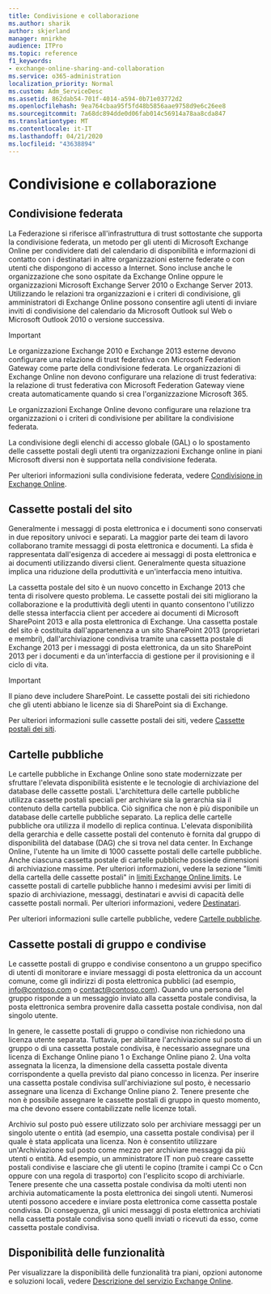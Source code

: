 ```yaml
---
title: Condivisione e collaborazione
ms.author: sharik
author: skjerland
manager: mnirkhe
audience: ITPro
ms.topic: reference
f1_keywords:
- exchange-online-sharing-and-collaboration
ms.service: o365-administration
localization_priority: Normal
ms.custom: Adm_ServiceDesc
ms.assetid: 862dab54-701f-4014-a594-0b71e03772d2
ms.openlocfilehash: 9ea764cbaa95f5fd48b5856aae9758d9e6c26ee8
ms.sourcegitcommit: 7a68dc894dde0d06fab014c56914a78aa8cda847
ms.translationtype: MT
ms.contentlocale: it-IT
ms.lasthandoff: 04/21/2020
ms.locfileid: "43638894"
---
```

# <a name="sharing-and-collaboration"></a>Condivisione e collaborazione

## <a name="federated-sharing"></a>Condivisione federata

La Federazione si riferisce all'infrastruttura di trust sottostante che supporta la condivisione federata, un metodo per gli utenti di Microsoft Exchange Online per condividere dati del calendario di disponibilità e informazioni di contatto con i destinatari in altre organizzazioni esterne federate o con utenti che dispongono di accesso a Internet. Sono incluse anche le organizzazione che sono ospitate da Exchange Online oppure le organizzazioni Microsoft Exchange Server 2010 o Exchange Server 2013. Utilizzando le relazioni tra organizzazioni e i criteri di condivisione, gli amministratori di Exchange Online possono consentire agli utenti di inviare inviti di condivisione del calendario da Microsoft Outlook sul Web o Microsoft Outlook 2010 o versione successiva.
  
> [!IMPORTANT]
>  Le organizzazione Exchange 2010 e Exchange 2013 esterne devono configurare una relazione di trust federativa con Microsoft Federation Gateway come parte della condivisione federata. Le organizzazioni di Exchange Online non devono configurare una relazione di trust federativa: la relazione di trust federativa con Microsoft Federation Gateway viene creata automaticamente quando si crea l'organizzazione Microsoft 365. 
>
>  Le organizzazioni Exchange Online devono configurare una relazione tra organizzazioni o i criteri di condivisione per abilitare la condivisione federata. 
>
>  La condivisione degli elenchi di accesso globale (GAL) o lo spostamento delle cassette postali degli utenti tra organizzazioni Exchange online in piani Microsoft diversi non è supportata nella condivisione federata. 
  
Per ulteriori informazioni sulla condivisione federata, vedere [Condivisione in Exchange Online](https://go.microsoft.com/fwlink/p/?LinkId=271774).
  
## <a name="site-mailboxes"></a>Cassette postali del sito

Generalmente i messaggi di posta elettronica e i documenti sono conservati in due repository univoci e separati. La maggior parte dei team di lavoro collaborano tramite messaggi di posta elettronica e documenti. La sfida è rappresentata dall'esigenza di accedere ai messaggi di posta elettronica e ai documenti utilizzando diversi client. Generalmente questa situazione implica una riduzione della produttività e un'interfaccia meno intuitiva.
  
La cassetta postale del sito è un nuovo concetto in Exchange 2013 che tenta di risolvere questo problema. Le cassette postali dei siti migliorano la collaborazione e la produttività degli utenti in quanto consentono l'utilizzo delle stessa interfaccia client per accedere ai documenti di Microsoft SharePoint 2013 e alla posta elettronica di Exchange. Una cassetta postale del sito è costituita dall'appartenenza a un sito SharePoint 2013 (proprietari e membri), dall'archiviazione condivisa tramite una cassetta postale di Exchange 2013 per i messaggi di posta elettronica, da un sito SharePoint 2013 per i documenti e da un'interfaccia di gestione per il provisioning e il ciclo di vita.
  
> [!IMPORTANT]
> Il piano deve includere SharePoint. Le cassette postali dei siti richiedono che gli utenti abbiano le licenze sia di SharePoint sia di Exchange. 
  
Per ulteriori informazioni sulle cassette postali dei siti, vedere [Cassette postali dei siti](https://go.microsoft.com/fwlink/p/?LinkId=271789).
  
## <a name="public-folders"></a>Cartelle pubbliche

Le cartelle pubbliche in Exchange Online sono state modernizzate per sfruttare l'elevata disponibilità esistente e le tecnologie di archiviazione del database delle cassette postali. L'architettura delle cartelle pubbliche utilizza cassette postali speciali per archiviare sia la gerarchia sia il contenuto della cartella pubblica. Ciò significa che non è più disponibile un database delle cartelle pubbliche separato. La replica delle cartelle pubbliche ora utilizza il modello di replica continua. L'elevata disponibilità della gerarchia e delle cassette postali del contenuto è fornita dal gruppo di disponibilità del database (DAG) che si trova nel data center. In Exchange Online, l'utente ha un limite di 1000 cassette postali delle cartelle pubbliche. Anche ciascuna cassetta postale di cartelle pubbliche possiede dimensioni di archiviazione massime. Per ulteriori informazioni, vedere la sezione "limiti della cartella delle cassette postali" in [limiti Exchange Online limits](exchange-online-limits.md). Le cassette postali di cartelle pubbliche hanno i medesimi avvisi per limiti di spazio di archiviazione, messaggi, destinatari e avvisi di capacità delle cassette postali normali. Per ulteriori informazioni, vedere [Destinatari](recipients.md). 
  
Per ulteriori informazioni sulle cartelle pubbliche, vedere [Cartelle pubbliche](https://go.microsoft.com/fwlink/p/?LinkId=271790).
  
## <a name="group-and-shared-mailboxes"></a>Cassette postali di gruppo e condivise

Le cassette postali di gruppo e condivise consentono a un gruppo specifico di utenti di monitorare e inviare messaggi di posta elettronica da un account comune, come gli indirizzi di posta elettronica pubblici (ad esempio, info@contoso.com o contact@contoso.com). Quando una persona del gruppo risponde a un messaggio inviato alla cassetta postale condivisa, la posta elettronica sembra provenire dalla cassetta postale condivisa, non dal singolo utente.
  
In genere, le cassette postali di gruppo o condivise non richiedono una licenza utente separata. Tuttavia, per abilitare l'archiviazione sul posto di un gruppo o di una cassetta postale condivisa, è necessario assegnare una licenza di Exchange Online piano 1 o Exchange Online piano 2. Una volta assegnata la licenza, la dimensione della cassetta postale diventa corrispondente a quella previsto dal piano concesso in licenza. Per inserire una cassetta postale condivisa sull'archiviazione sul posto, è necessario assegnare una licenza di Exchange Online piano 2. Tenere presente che non è possibile assegnare le cassette postali di gruppo in questo momento, ma che devono essere contabilizzate nelle licenze totali.
  
Archivio sul posto può essere utilizzato solo per archiviare messaggi per un singolo utente o entità (ad esempio, una cassetta postale condivisa) per il quale è stata applicata una licenza. Non è consentito utilizzare un'Archiviazione sul posto come mezzo per archiviare messaggi da più utenti o entità. Ad esempio, un amministratore IT non può creare cassette postali condivise e lasciare che gli utenti le copino (tramite i campi Cc o Ccn oppure con una regola di trasporto) con l'esplicito scopo di archiviarle. Tenere presente che una cassetta postale condivisa da molti utenti non archivia automaticamente la posta elettronica dei singoli utenti. Numerosi utenti possono accedere e inviare posta elettronica come cassetta postale condivisa. Di conseguenza, gli unici messaggi di posta elettronica archiviati nella cassetta postale condivisa sono quelli inviati o ricevuti da esso, come cassetta postale condivisa.
  
## <a name="feature-availability"></a>Disponibilità delle funzionalità

Per visualizzare la disponibilità delle funzionalità tra piani, opzioni autonome e soluzioni locali, vedere [Descrizione del servizio Exchange Online](exchange-online-service-description.md).
  

